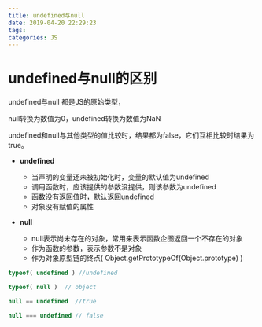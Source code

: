 ```yaml
---
title: undefined与null
date: 2019-04-20 22:29:23
tags: 
categories: JS
---
```

# undefined与null的区别

undefined与null 都是JS的原始类型，

null转换为数值为0，undefined转换为数值为NaN

undefined和null与其他类型的值比较时，结果都为false，它们互相比较时结果为true。

- **undefined**
  - 当声明的变量还未被初始化时，变量的默认值为undefined
  - 调用函数时，应该提供的参数没提供，则该参数为undefined
  - 函数没有返回值时，默认返回undefined
  - 对象没有赋值的属性

- **null**
  - null表示尚未存在的对象，常用来表示函数企图返回一个不存在的对象
  - 作为函数的参数，表示参数不是对象
  - 作为对象原型链的终点( Object.getPrototypeOf(Object.prototype) )

```js
typeof( undefined ) //undefined

typeof( null )  // object

null == undefined  //true

null === undefined // false
```
